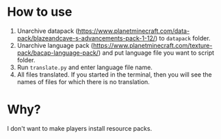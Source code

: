 # How to use
1. Unarchive datapack (https://www.planetminecraft.com/data-pack/blazeandcave-s-advancements-pack-1-12/) to `datapack` folder.
2. Unarchive language pack (https://www.planetminecraft.com/texture-pack/bacap-language-pack/) and put language file you want to script folder.
3. Run `translate.py` and enter language file name.
4. All files translated. If you started in the terminal, then you will see the names of files for which there is no translation.
# Why?
I don't want to make players install resource packs.
